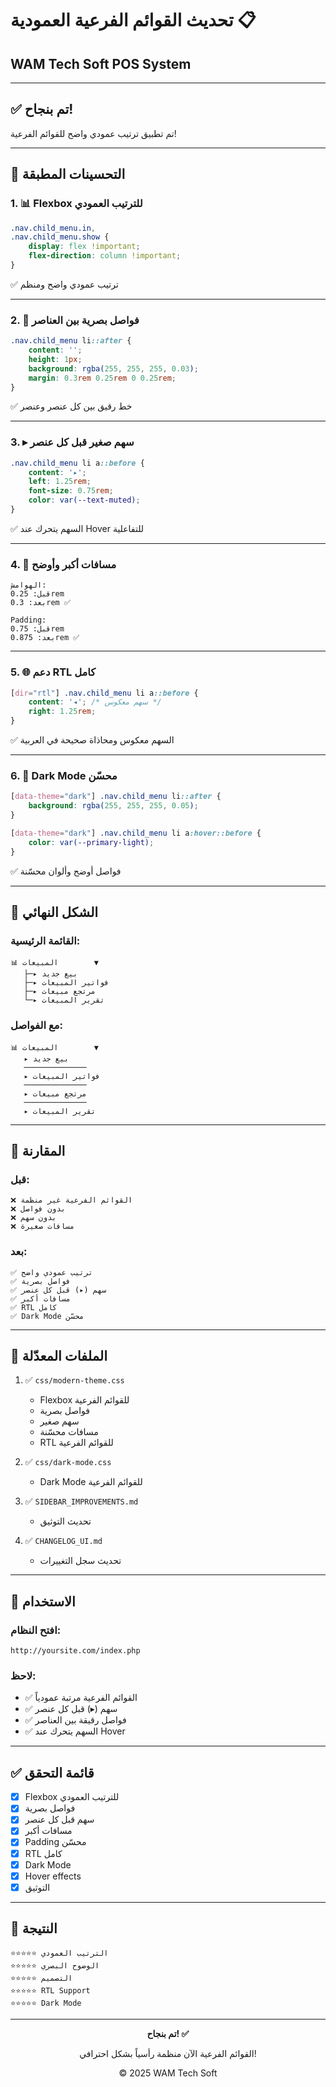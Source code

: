 # تحديث القوائم الفرعية العمودية 📋
## WAM Tech Soft POS System

---

## ✅ تم بنجاح!

تم تطبيق ترتيب عمودي واضح للقوائم الفرعية!

---

## 🎯 التحسينات المطبقة

### 1. 📊 Flexbox للترتيب العمودي
```css
.nav.child_menu.in,
.nav.child_menu.show {
    display: flex !important;
    flex-direction: column !important;
}
```
✅ ترتيب عمودي واضح ومنظم

---

### 2. 🎨 فواصل بصرية بين العناصر
```css
.nav.child_menu li::after {
    content: '';
    height: 1px;
    background: rgba(255, 255, 255, 0.03);
    margin: 0.3rem 0.25rem 0 0.25rem;
}
```
✅ خط رقيق بين كل عنصر وعنصر

---

### 3. ▸ سهم صغير قبل كل عنصر
```css
.nav.child_menu li a::before {
    content: '▸';
    left: 1.25rem;
    font-size: 0.75rem;
    color: var(--text-muted);
}
```
✅ السهم يتحرك عند Hover للتفاعلية

---

### 4. 📏 مسافات أكبر وأوضح
```
الهوامش:
قبل: 0.25rem
بعد: 0.3rem ✅

Padding:
قبل: 0.75rem
بعد: 0.875rem ✅
```

---

### 5. 🌐 دعم RTL كامل
```css
[dir="rtl"] .nav.child_menu li a::before {
    content: '◂'; /* سهم معكوس */
    right: 1.25rem;
}
```
✅ السهم معكوس ومحاذاة صحيحة في العربية

---

### 6. 🌙 Dark Mode محسّن
```css
[data-theme="dark"] .nav.child_menu li::after {
    background: rgba(255, 255, 255, 0.05);
}

[data-theme="dark"] .nav.child_menu li a:hover::before {
    color: var(--primary-light);
}
```
✅ فواصل أوضح وألوان محسّنة

---

## 📸 الشكل النهائي

### القائمة الرئيسية:
```
📊 المبيعات        ▼
   ├─▸ بيع جديد
   ├─▸ فواتير المبيعات
   ├─▸ مرتجع مبيعات
   └─▸ تقرير المبيعات
```

### مع الفواصل:
```
📊 المبيعات        ▼
   ▸ بيع جديد
   ──────────────
   ▸ فواتير المبيعات
   ──────────────
   ▸ مرتجع مبيعات
   ──────────────
   ▸ تقرير المبيعات
```

---

## 🎊 المقارنة

### قبل:
```
❌ القوائم الفرعية غير منظمة
❌ بدون فواصل
❌ بدون سهم
❌ مسافات صغيرة
```

### بعد:
```
✅ ترتيب عمودي واضح
✅ فواصل بصرية
✅ سهم (▸) قبل كل عنصر
✅ مسافات أكبر
✅ RTL كامل
✅ Dark Mode محسّن
```

---

## 📁 الملفات المعدّلة

1. ✅ `css/modern-theme.css`
   - Flexbox للقوائم الفرعية
   - فواصل بصرية
   - سهم صغير
   - مسافات محسّنة
   - RTL للقوائم الفرعية

2. ✅ `css/dark-mode.css`
   - Dark Mode للقوائم الفرعية

3. ✅ `SIDEBAR_IMPROVEMENTS.md`
   - تحديث التوثيق

4. ✅ `CHANGELOG_UI.md`
   - تحديث سجل التغييرات

---

## 🚀 الاستخدام

### افتح النظام:
```
http://yoursite.com/index.php
```

### لاحظ:
- ✅ القوائم الفرعية مرتبة عمودياً
- ✅ سهم (▸) قبل كل عنصر
- ✅ فواصل رقيقة بين العناصر
- ✅ السهم يتحرك عند Hover

---

## ✅ قائمة التحقق

- [x] Flexbox للترتيب العمودي
- [x] فواصل بصرية
- [x] سهم قبل كل عنصر
- [x] مسافات أكبر
- [x] Padding محسّن
- [x] RTL كامل
- [x] Dark Mode
- [x] Hover effects
- [x] التوثيق

---

## 🎯 النتيجة

```
⭐⭐⭐⭐⭐ الترتيب العمودي
⭐⭐⭐⭐⭐ الوضوح البصري
⭐⭐⭐⭐⭐ التصميم
⭐⭐⭐⭐⭐ RTL Support
⭐⭐⭐⭐⭐ Dark Mode
```

---

<div align="center">

**تم بنجاح! ✅**

القوائم الفرعية الآن منظمة رأسياً بشكل احترافي!

© 2025 WAM Tech Soft

</div>

